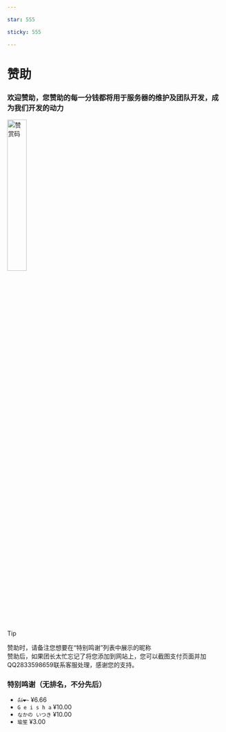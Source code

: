 ```yaml
---

star: 555

sticky: 555

---
```


# 赞助

### 欢迎赞助，您赞助的每一分钱都将用于服务器的维护及团队开发，成为我们开发的动力

<img src="/wx.jpg" height="30%" width="30%" alt="赞赏码" />

> [!tip]
> 赞助时，请备注您想要在“特别鸣谢”列表中展示的昵称 <br> 赞助后，如果团长太忙忘记了将您添加到网站上，您可以截图支付页面并加QQ2833598659联系客服处理，感谢您的支持。

### 特别鸣谢（无排名，不分先后）

- `ด้้้ด้❤~` ¥6.66
- `G e i s h a` ¥10.00
- `なかの いつき` ¥10.00
- `瑜笙` ¥3.00